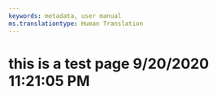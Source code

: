 ```yaml
---
keywords: metadata, user manual
ms.translationtype: Human Translation
---
```

# this is a test page 9/20/2020 11:21:05 PM